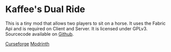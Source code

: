 # Kaffee's Dual Ride

This is a tiny mod that allows two players to sit on a horse. It uses the Fabric Api and is required on Client and Server. It is licensed under GPLv3. Sourcecode available on [Github](https://github.com/0ql/kaffees_dual_ride).

[Curseforge](https://www.curseforge.com/minecraft/mc-mods/kaffees-dual-ride)
[Modrinth](https://modrinth.com/mod/kaffees_dual_ride)
